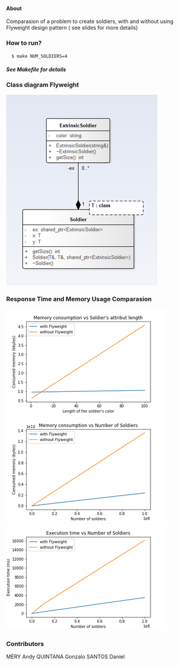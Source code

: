 #### About

Comparasion of a problem to create soldiers, with and without using Flyweight design pattern ( see slides for more details)

### How to run?

```sh
  $ make NUM_SOLDIERS=4 
```
##### See Makefile for details


### Class diagram Flyweight

<img src="slides/images/class.png" /> 

### Response Time and Memory Usage Comparasion
<img src="slides/images/mem_length.png" /> 
<img src="slides/images/mem_soldiers_v2.png" /> 
<img src="slides/images/t_soldiers_v2.png" /> 


### Contributors

 MÉRY Andy
 QUINTANA Gonzalo
 SANTOS Daniel

